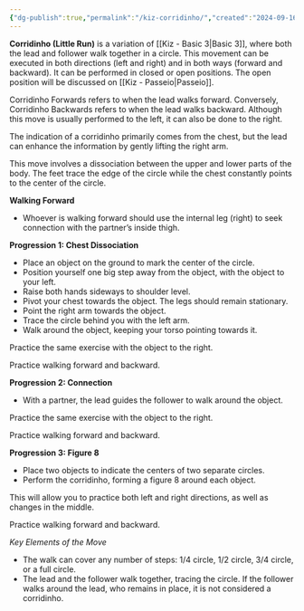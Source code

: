 ```yaml
---
{"dg-publish":true,"permalink":"/kiz-corridinho/","created":"2024-09-16T17:56:50.779-04:00","updated":"2024-09-16T18:19:53.101-04:00"}
---
```



**Corridinho (Little Run)** is a variation of [[Kiz - Basic 3\|Basic 3]], where both the lead and follower walk together in a circle. This movement can be executed in both directions (left and right) and in both ways (forward and backward). It can be performed in closed or open positions. The open position will be discussed on [[Kiz - Passeio\|Passeio]].

Corridinho Forwards refers to when the lead walks forward. Conversely, Corridinho Backwards refers to when the lead walks backward. Although this move is usually performed to the left, it can also be done to the right.

The indication of a corridinho primarily comes from the chest, but the lead can enhance the information by gently lifting the right arm.

This move involves a dissociation between the upper and lower parts of the body. The feet trace the edge of the circle while the chest constantly points to the center of the circle.

**Walking Forward**

- Whoever is walking forward should use the internal leg (right) to seek connection with the partner’s inside thigh.

**Progression 1: Chest Dissociation**

- Place an object on the ground to mark the center of the circle.
- Position yourself one big step away from the object, with the object to your left.
- Raise both hands sideways to shoulder level.
- Pivot your chest towards the object. The legs should remain stationary.
- Point the right arm towards the object.
- Trace the circle behind you with the left arm.
- Walk around the object, keeping your torso pointing towards it.

Practice the same exercise with the object to the right.

Practice walking forward and backward.

**Progression 2: Connection**

- With a partner, the lead guides the follower to walk around the object.

Practice the same exercise with the object to the right.

Practice walking forward and backward.

**Progression 3: Figure 8**

- Place two objects to indicate the centers of two separate circles.
- Perform the corridinho, forming a figure 8 around each object.

This will allow you to practice both left and right directions, as well as changes in the middle.

Practice walking forward and backward.

*Key Elements of the Move*

- The walk can cover any number of steps: 1/4 circle, 1/2 circle, 3/4 circle, or a full circle.
- The lead and the follower walk together, tracing the circle. If the follower walks around the lead, who remains in place, it is not considered a corridinho.